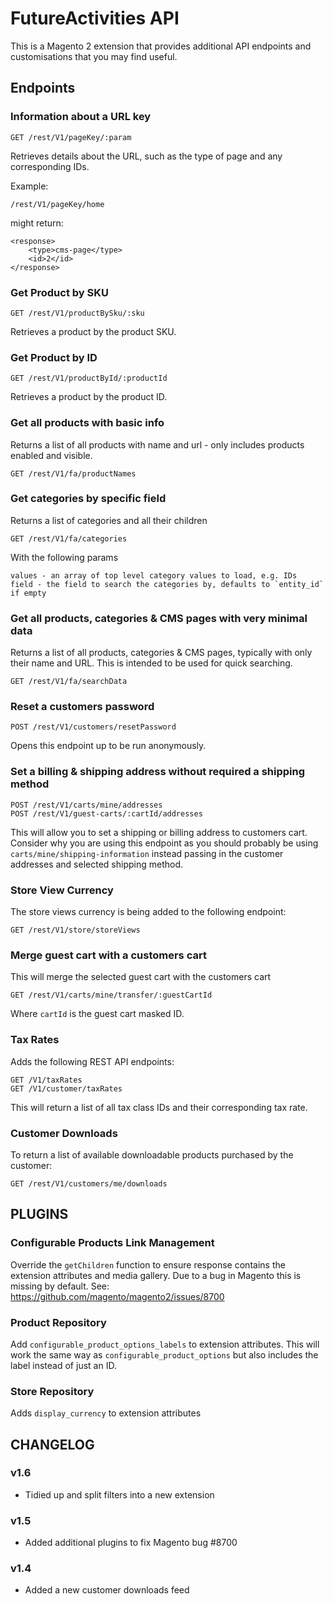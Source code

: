 # FutureActivities API

This is a Magento 2 extension that provides additional API endpoints and customisations 
that you may find useful.

## Endpoints

### Information about a URL key

    GET /rest/V1/pageKey/:param

Retrieves details about the URL, such as the type of page and any corresponding IDs.

Example:

    /rest/V1/pageKey/home
    
might return:

    <response>
        <type>cms-page</type>
        <id>2</id>
    </response>

### Get Product by SKU

    GET /rest/V1/productBySku/:sku
    
Retrieves a product by the product SKU.

### Get Product by ID

    GET /rest/V1/productById/:productId
    
Retrieves a product by the product ID.
    
### Get all products with basic info

Returns a list of all products with name and url - only includes products enabled and visible.

    GET /rest/V1/fa/productNames
    
### Get categories by specific field

Returns a list of categories and all their children

    GET /rest/V1/fa/categories
    
With the following params

    values - an array of top level category values to load, e.g. IDs
    field - the field to search the categories by, defaults to `entity_id` if empty
    
### Get all products, categories & CMS pages with very minimal data

Returns a list of all products, categories & CMS pages, typically with only their
name and URL. This is intended to be used for quick searching.

    GET /rest/V1/fa/searchData

### Reset a customers password

    POST /rest/V1/customers/resetPassword
    
Opens this endpoint up to be run anonymously.

### Set a billing & shipping address without required a shipping method

    POST /rest/V1/carts/mine/addresses
    POST /rest/V1/guest-carts/:cartId/addresses
    
This will allow you to set a shipping or billing address to customers cart.
Consider why you are using this endpoint as you should probably be using 
`carts/mine/shipping-information` instead passing in the customer addresses and 
selected shipping method.

### Store View Currency

The store views currency is being added to the following endpoint:

    GET /rest/V1/store/storeViews
    
### Merge guest cart with a customers cart

This will merge the selected guest cart with the customers cart

    GET /rest/V1/carts/mine/transfer/:guestCartId
    
Where `cartId` is the guest cart masked ID.

### Tax Rates

Adds the following REST API endpoints:

    GET /V1/taxRates
    GET /V1/customer/taxRates
    
This will return a list of all tax class IDs and their corresponding tax rate.

### Customer Downloads

To return a list of available downloadable products purchased by the customer:

    GET /rest/V1/customers/me/downloads
    
## PLUGINS

### Configurable Products Link Management

Override the `getChildren` function to ensure response contains the extension
attributes and media gallery. Due to a bug in Magento this is missing by default.
See: https://github.com/magento/magento2/issues/8700

### Product Repository

Add `configurable_product_options_labels` to extension attributes.
This will work the same way as `configurable_product_options` but also includes the label
instead of just an ID.

### Store Repository

Adds `display_currency` to extension attributes

## CHANGELOG

### v1.6
- Tidied up and split filters into a new extension

### v1.5
- Added additional plugins to fix Magento bug #8700

### v1.4
- Added a new customer downloads feed